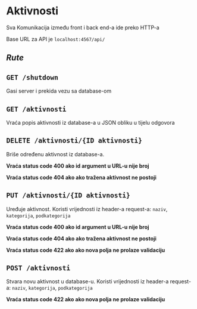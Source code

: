 # Aktivnosti

Sva Komunikacija između front i back end-a ide preko HTTP-a

Base URL za API je `localhost:4567/api/`

## *Rute*

## `GET /shutdown`

Gasi server i prekida vezu sa database-om

## `GET /aktivnosti`
Vraća popis aktivnosti iz database-a u JSON obliku u tijelu odgovora

## `DELETE /aktivnosti/{ID aktivnosti}`
Briše određenu aktivnost iz database-a.

**Vraća status code 400 ako id argument u URL-u nije broj**

**Vraća status code 404 ako ako tražena aktivnost ne postoji**

## `PUT /aktivnosti/{ID aktivnosti}`
Uređuje aktivnost. Koristi vrijednosti iz header-a request-a:
`naziv`, `kategorija`, `podkategorija`

**Vraća status code 400 ako id argument u URL-u nije broj**

**Vraća status code 404 ako ako tražena aktivnost ne postoji**

**Vraća status code 422 ako ako nova polja ne prolaze validaciju**


## `POST /aktivnosti`
Stvara novu aktivnost u database-u. Koristi vrijednosti iz header-a request-a: 
`naziv`, `kategorija`, `podkategorija`

**Vraća status code 422 ako ako nova polja ne prolaze validaciju**